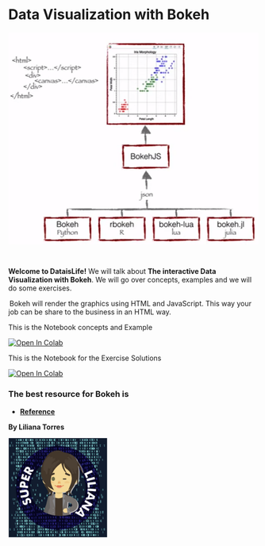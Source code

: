 #             Data Visualization with Bokeh

<img alt="Women Who Code WWC Talk." align="center" src="images/Bokeh_Intro.png">

&nbsp;

**Welcome to DataisLife!**  We will talk about  **The interactive Data Visualization with Bokeh**. We will go over  concepts, examples and we will do some exercises. 

 Bokeh will render the graphics using HTML and JavaScript. This way your job can be share to the business in an HTML way.



This is the Notebook concepts and Example

[![Open In Colab](https://colab.research.google.com/assets/colab-badge.svg)](https://colab.research.google.com/drive/1kt7RuNAeCExhCOJXJ-U5wqn2QINwOuXM?usp=sharing)



This is the Notebook for the Exercise Solutions

[![Open In Colab](https://colab.research.google.com/assets/colab-badge.svg)](https://colab.research.google.com/drive/1vigjFYvAEdGtqLU3km0HawL_qTM2Ka7m?usp=sharing)




### The best resource for Bokeh is 

 *  [**Reference**](https://docs.bokeh.org/en/2.0.2/)



<P align="left"> <strong>By Liliana Torres</strong></p>


<img alt="Image Lili" align="center" height=200, with=100, src="images/Lili_new.JPG">

  																																						



&nbsp;
